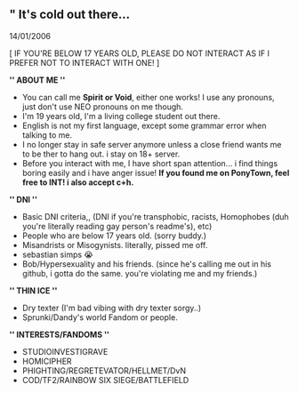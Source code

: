 ## " It's cold out there...
14/01/2006

[ IF YOU'RE BELOW 17 YEARS OLD, PLEASE DO NOT INTERACT AS IF I PREFER NOT TO INTERACT WITH ONE! ]

**'' ABOUT ME ''**
- You can call me **Spirit or Void**, either one works! I use any pronouns, just don't use NEO pronouns on me though.
- I'm 19 years old, I'm a living college student out there. 
- English is not my first language, except some grammar error when talking to me.
- I no longer stay in safe server anymore unless a close friend wants me to be ther to hang out. i stay on 18+ server.
- Before you interact with me, I have short span attention... i find things boring easily and i have anger issue!
**If you found me on PonyTown, feel free to INT! i also accept c+h.**

**'' DNI ''**
- Basic DNI criteria,, (DNI if you're transphobic, racists, Homophobes (duh you're literally reading gay person's readme's), etc)
- People who are below 17 years old. (sorry buddy.)
- Misandrists or Misogynists. literally, pissed me off.
- sebastian simps :sob:
- Bob/Hypersexuality and his friends. (since he's calling me out in his github, i gotta do the same. you're violating me and my friends.) 
  
**'' THIN ICE ''**
- Dry texter (I'm bad vibing with dry texter sorgy..)
- Sprunki/Dandy's world Fandom or people.

**'' INTERESTS/FANDOMS ''**
- STUDIOINVESTIGRAVE 
- HOMICIPHER
- PHIGHTING/REGRETEVATOR/HELLMET/DvN
- COD/TF2/RAINBOW SIX SIEGE/BATTLEFIELD
